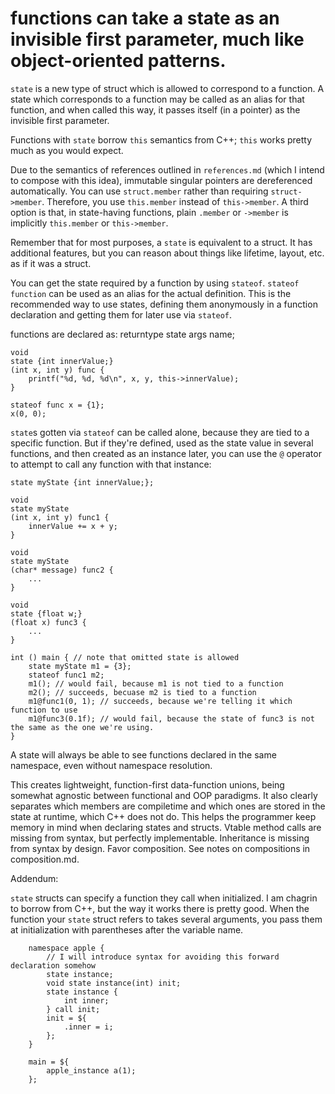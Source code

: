 # functions can take a state as an invisible first parameter, much like object-oriented patterns.

`state` is a new type of struct which is allowed to correspond to a function. A state which corresponds to a function may be called as an alias for that function, and when called this way, it passes itself (in a pointer) as the invisible first parameter.

Functions with `state` borrow `this` semantics from C++; `this` works pretty much as you would expect.

Due to the semantics of references outlined in `references.md` (which I intend to compose with this idea), immutable singular pointers are dereferenced automatically. You can use `struct.member` rather than requiring  `struct->member`. Therefore, you use `this.member` instead of `this->member`. A third option is that, in state-having functions, plain `.member` or `->member` is implicitly `this.member` or `this->member`.

Remember that for most purposes, a `state` is equivalent to a struct. It has additional features, but you can reason about things like lifetime, layout, etc. as if it was a struct.

You can get the state required by a function by using `stateof`. `stateof function` can be used as an alias for the actual definition. This is the recommended way to use states, defining them anonymously in a function declaration and getting them for later use via `stateof`.

functions are declared as:
returntype state args name;

    void
    state {int innerValue;}
    (int x, int y) func {
        printf("%d, %d, %d\n", x, y, this->innerValue);
    }

    stateof func x = {1};
    x(0, 0);

`state`s gotten via `stateof` can be called alone, because they are tied to a specific function. But if they're defined, used as the state value in several functions, and then created as an instance later, you can use the `@` operator to attempt to call any function with that instance:

    state myState {int innerValue;};

    void
    state myState
    (int x, int y) func1 {
        innerValue += x + y;
    }

    void
    state myState
    (char* message) func2 {
        ...
    }

    void
    state {float w;}
    (float x) func3 {
        ...
    }

    int () main { // note that omitted state is allowed
        state myState m1 = {3};
        stateof func1 m2;
        m1(); // would fail, because m1 is not tied to a function
        m2(); // succeeds, becuase m2 is tied to a function
        m1@func1(0, 1); // succeeds, because we're telling it which function to use
        m1@func3(0.1f); // would fail, because the state of func3 is not the same as the one we're using.
    }

A state will always be able to see functions declared in the same namespace, even without namespace resolution.

This creates lightweight, function-first data-function unions, being somewhat agnostic between functional and OOP paradigms.
It also clearly separates which members are compiletime and which ones are stored in the state at runtime, which C++ does not do. This helps the programmer keep memory in mind when declaring states and structs.
Vtable method calls are missing from syntax, but perfectly implementable.
Inheritance is missing from syntax by design. Favor composition. See notes on compositions in composition.md.

Addendum:

`state` structs can specify a function they call when initialized. I am chagrin to borrow from C++, but the way it works there is pretty good. When the function your `state` struct refers to takes several arguments, you pass them at initialization with parentheses after the variable name.


```
    namespace apple {
        // I will introduce syntax for avoiding this forward declaration somehow
        state instance;
        void state instance(int) init;
        state instance {
            int inner;
        } call init;
        init = ${
            .inner = i;
        };
    }

    main = ${
        apple_instance a(1);
    };
```
